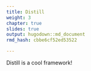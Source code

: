```yaml
---
title: Distill
weight: 3
chapter: true
slides: true
output: hugodown::md_document
rmd_hash: cbbe6cf52ed53522

---
```


Distill is a cool framework!

